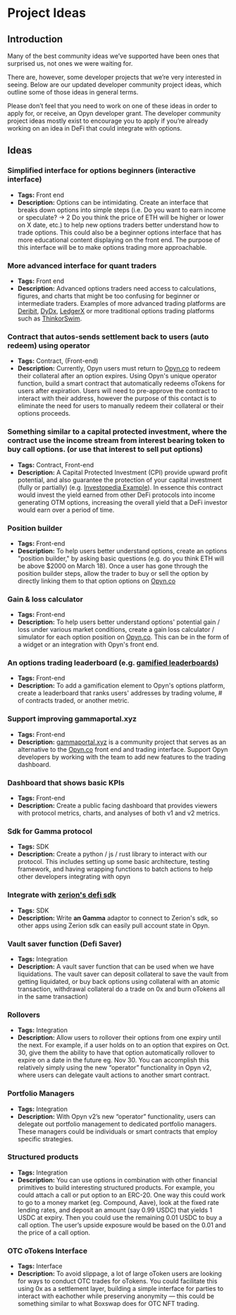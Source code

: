# Project Ideas

## Introduction

Many of the best community ideas we’ve supported have been ones that surprised us, not ones we were waiting for.

There are, however, some developer projects that we’re very interested in seeing. Below are our updated developer community project ideas, which outline some of those ideas in general terms.

Please don’t feel that you need to work on one of these ideas in order to apply for, or receive, an Opyn developer grant. The developer community project ideas mostly exist to encourage you to apply if you’re already working on an idea in DeFi that could integrate with options.

## Ideas

### Simplified interface for options beginners (interactive interface)

- **Tags:** Front end
- **Description:** Options can be intimidating. Create an interface that breaks down options into simple steps (i.e. Do you want to earn income or speculate? → 2 Do you think the price of ETH will be higher or lower on X date, etc.) to help new options traders better understand how to trade options. This could also be a beginner options interface that has more educational content displaying on the front end. The purpose of this interface will be to make options trading more approachable.

### More advanced interface for quant traders

- **Tags:** Front end
- **Description:** Advanced options traders need access to calculations, figures, and charts that might be too confusing for beginner or intermediate traders. Examples of more advanced trading platforms are [Deribit](https://www.deribit.com/), [DyDx](https://dydx.exchange/), [LedgerX](https://www.ledgerx.com/options) or more traditional options trading platforms such as [ThinkorSwim](https://www.tdameritrade.com/tools-and-platforms/thinkorswim/desktop.page).

### Contract that autos-sends settlement back to users (auto redeem) using operator

- **Tags:** Contract, (Front-end)
- **Description:** Currently, Opyn users must return to [Opyn.co](http://opyn.co/) to redeem their collateral after an option expires. Using Opyn's unique operator function, build a smart contract that automatically redeems oTokens for users after expiration. Users will need to pre-approve the contract to interact with their address, however the purpose of this contact is to eliminate the need for users to manually redeem their collateral or their options proceeds.

### Something similar to a capital protected investment, where the contract use the income stream from interest bearing token to buy call options. (or use that interest to sell put options)

- **Tags:** Contract, Front-end
- **Description:** A Capital Protected Investment (CPI) provide upward profit potential, and also guarantee the protection of your capital investment (fully or partially) (e.g. [Investopedia Example](https://www.investopedia.com/articles/investing/073115/how-create-capital-protected-investment-using-options.asp)). In essence this contract would invest the yield earned from other DeFi protocols into income generating OTM options, increasing the overall yield that a DeFi investor would earn over a period of time.

### Position builder

- **Tags:** Front-end
- **Description:** To help users better understand options, create an options "position builder," by asking basic questions (e.g. do you think ETH will be above $2000 on March 18). Once a user has gone through the position builder steps, allow the trader to buy or sell the option by directly linking them to that option options on [Opyn.co](http://opyn.co/)

### Gain & loss calculator

- **Tags:** Front-end
- **Description:** To help users better understand options' potential gain / loss under various market conditions, create a gain loss calculator / simulator for each option position on [Opyn.co](http://opyn.co/). This can be in the form of a widget or an integration with Opyn's front end.

### An options trading leaderboard (e.g. [gamified leaderboards](https://matcha.xyz/moolah))

- **Tags:** Front-end
- **Description:** To add a gamification element to Opyn's options platform, create a leaderboard that ranks users' addresses by trading volume, # of contracts traded, or another metric.

### Support improving gammaportal.xyz

- **Tags:** Front-end
- **Description:** [gammaportal.xyz](http://gammaportal.xyz/) is a community project that serves as an alternative to the [Opyn.co](http://opyn.co/) front end and trading interface. Support Opyn developers by working with the team to add new features to the trading dashboard.

### Dashboard that shows basic KPIs

- **Tags:** Front-end
- **Description:** Create a public facing dashboard that provides viewers with protocol metrics, charts, and analyses of both v1 and v2 metrics.

### Sdk for Gamma protocol

- **Tags:** SDK
- **Description:** Create a python / js / rust library to interact with our protocol. This includes setting up some basic architecture, testing framework, and having wrapping functions to batch actions to help other developers integrating with opyn

### Integrate with [zerion's defi sdk](https://github.com/zeriontech/defi-sdk)

- **Tags:** SDK
- **Description:** Write **an Gamma** adaptor to connect to Zerion's sdk, so other apps using Zerion sdk can easily pull account state in Opyn.

### Vault saver function (Defi Saver)

- **Tags:** Integration
- **Description:** A vault saver function that can be used when we have liquidations. The vault saver can deposit collateral to save the vault from getting liquidated, or buy back options using collateral with an atomic transaction, withdrawal collateral do a trade on 0x and burn oTokens all in the same transaction)

### Rollovers

- **Tags:** Integration
- **Description:** Allow users to rollover their options from one expiry until the next. For example, if a user holds on to an option that expires on Oct. 30, give them the ability to have that option automatically rollover to expire on a date in the future eg. Nov 30. You can accomplish this relatively simply using the new “operator” functionality in Opyn v2, where users can delegate vault actions to another smart contract.

### Portfolio Managers

- **Tags:** Integration
- **Description:** With Opyn v2’s new “operator” functionality, users can delegate out portfolio management to dedicated portfolio managers. These managers could be individuals or smart contracts that employ specific strategies.

### Structured products

- **Tags:** Integration
- **Description:** You can use options in combination with other financial primitives to build interesting structured products. For example, you could attach a call or put option to an ERC-20. One way this could work to go to a money market (eg. Compound, Aave), look at the fixed rate lending rates, and deposit an amount (say 0.99 USDC) that yields 1 USDC at expiry. Then you could use the remaining 0.01 USDC to buy a call option. The user’s upside exposure would be based on the 0.01 and the price of a call option.

### OTC oTokens Interface

- **Tags:** Interface
- **Description:** To avoid slippage, a lot of large oToken users are looking for ways to conduct OTC trades for oTokens. You could facilitate this using 0x as a settlement layer, building a simple interface for parties to interact with eachother while preserving anonymity — this could be something similar to what Boxswap does for OTC NFT trading.
